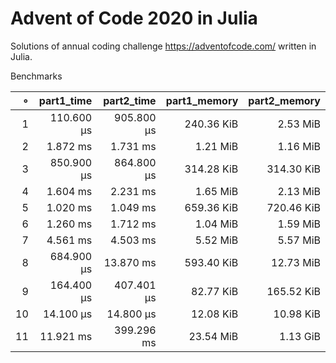 # Advent of Code 2020 in Julia

Solutions of annual coding challenge https://adventofcode.com/ written in Julia.

Benchmarks

|   ∘ | part1_time | part2_time | part1_memory | part2_memory |   
| ---:| ----------:| ----------:| ------------:| ------------:|   
|   1 | 110.600 μs | 905.800 μs |   240.36 KiB |     2.53 MiB |
|   2 |   1.872 ms |   1.731 ms |     1.21 MiB |     1.16 MiB |
|   3 | 850.900 μs | 864.800 μs |   314.28 KiB |   314.30 KiB |
|   4 |   1.604 ms |   2.231 ms |     1.65 MiB |     2.13 MiB |
|   5 |   1.020 ms |   1.049 ms |   659.36 KiB |   720.46 KiB |
|   6 |   1.260 ms |   1.712 ms |     1.04 MiB |     1.59 MiB |
|   7 |   4.561 ms |   4.503 ms |     5.52 MiB |     5.57 MiB |
|   8 | 684.900 μs |  13.870 ms |   593.40 KiB |    12.73 MiB |
|   9 | 164.400 μs | 407.401 μs |    82.77 KiB |   165.52 KiB |
|  10 |  14.100 μs |  14.800 μs |    12.08 KiB |    10.98 KiB |
|  11 |  11.921 ms | 399.296 ms |    23.54 MiB |     1.13 GiB |

